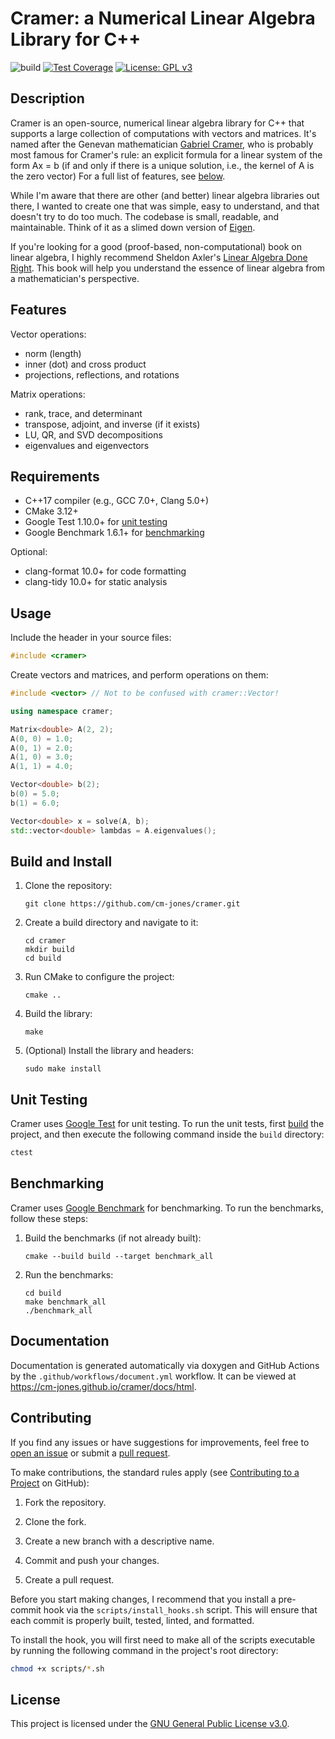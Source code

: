 # Cramer: a Numerical Linear Algebra Library for C++

![build](https://github.com/cm-jones/cramer/actions/workflows/build.yml/badge.svg)
[![Test Coverage](https://codecov.io/gh/cm-jones/cramer/branch/main/graph/badge.svg?token=fc9ee083-78b6-4e43-bf23-bfa85832df85)](https://codecov.io/gh/cm-jones/cramer)
[![License: GPL v3](https://img.shields.io/badge/License-GPLv3-blue.svg)](https://www.gnu.org/licenses/gpl-3.0)

## Description

Cramer is an open-source, numerical linear algebra library for C++ that supports a large collection of computations with vectors and matrices. It's named after the Genevan mathematician [Gabriel Cramer](https://en.wikipedia.org/wiki/Gabriel_Cramer), who is probably most famous for Cramer's rule: an explicit formula for a linear system of the form Ax = b (if and only if there is a unique solution, i.e., the kernel of A is the zero vector) For a full list of features, see [below](#features).

While I'm aware that there are other (and better) linear algebra libraries out there, I wanted to create one that was simple, easy to understand, and that doesn't try to do too much. The codebase is small, readable, and maintainable. Think of it as a slimed down version of [Eigen](https://gitlab.com/libeigen/eigen).

If you're looking for a good (proof-based, non-computational) book on linear algebra, I highly recommend Sheldon Axler's [Linear Algebra Done Right](https://linear.axler.net/). This book will help you understand the essence of linear algebra from a mathematician's perspective.

## Features

Vector operations:

- norm (length)
- inner (dot) and cross product
- projections, reflections, and rotations

Matrix operations:

- rank, trace, and determinant
- transpose, adjoint, and inverse (if it exists)
- LU, QR, and SVD decompositions
- eigenvalues and eigenvectors

## Requirements

- C++17 compiler (e.g., GCC 7.0+, Clang 5.0+)
- CMake 3.12+
- Google Test 1.10.0+ for [unit testing](#unit-testing)
- Google Benchmark 1.6.1+ for [benchmarking](#benchmarking)

Optional:

- clang-format 10.0+ for code formatting
- clang-tidy 10.0+ for static analysis

## Usage

Include the header in your source files:

```cpp
#include <cramer>
```

Create vectors and matrices, and perform operations on them:

```cpp
#include <vector> // Not to be confused with cramer::Vector!

using namespace cramer;

Matrix<double> A(2, 2);
A(0, 0) = 1.0;
A(0, 1) = 2.0;
A(1, 0) = 3.0;
A(1, 1) = 4.0;

Vector<double> b(2);
b(0) = 5.0;
b(1) = 6.0;

Vector<double> x = solve(A, b);
std::vector<double> lambdas = A.eigenvalues();
```

## Build and Install

1. Clone the repository:
   ```
   git clone https://github.com/cm-jones/cramer.git
   ```

2. Create a build directory and navigate to it:
   ```
   cd cramer
   mkdir build
   cd build
   ```

3. Run CMake to configure the project:
   ```
   cmake ..
   ```

4. Build the library:
   ```
   make
   ```

5. (Optional) Install the library and headers:
   ```
   sudo make install
   ```

## Unit Testing

Cramer uses [Google Test](https://github.com/google/googletest) for unit testing. To run the unit tests, first [build](#build-and-install) the project, and then execute the following command inside the `build` directory:

```sh
ctest
```

## Benchmarking

Cramer uses [Google Benchmark](https://github.com/google/benchmark) for benchmarking. To run the benchmarks, follow these steps:

1. Build the benchmarks (if not already built):
   ```
   cmake --build build --target benchmark_all
   ```

2. Run the benchmarks:
   ```
   cd build
   make benchmark_all
   ./benchmark_all
   ```

## Documentation

Documentation is generated automatically via doxygen and GitHub Actions by the `.github/workflows/document.yml` workflow. It can be viewed at https://cm-jones.github.io/cramer/docs/html.

## Contributing

If you find any issues or have suggestions for improvements, feel free to [open an issue](https://github.com/cm-jones/cramer/issues/new) or submit a [pull request](https://github.com/cm-jones/cramer/compare).

To make contributions, the standard rules apply (see [Contributing to a Project](https://docs.github.com/en/get-started/exploring-projects-on-github/contributing-to-a-project) on GitHub):

1. Fork the repository.

2. Clone the fork.

3. Create a new branch with a descriptive name.

4. Commit and push your changes.

5. Create a pull request.

Before you start making changes, I recommend that you install a pre-commit hook via the `scripts/install_hooks.sh` script. This will ensure that each commit is properly built, tested, linted, and formatted.

To install the hook, you will first need to make all of the scripts executable by running the following command in the project's root directory:

```sh
chmod +x scripts/*.sh
```

## License

This project is licensed under the [GNU General Public License v3.0](LICENSE).
